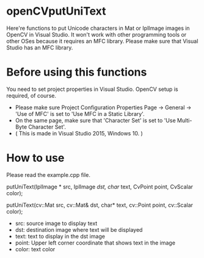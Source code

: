 # openCVputUniText
Here're functions to put Unicode characters in Mat or IplImage images in OpenCV in Visual Studio. It won't work with other programming tools or other OSes because it requires an MFC library. Please make sure that Visual Studio has an MFC library.

# Before using this functions
You need to set project properties in Visual Studio. OpenCV setup is required, of course.
* Please make sure Project Configuration Properties Page -> General -> 'Use of MFC' is set to 'Use MFC in a Static Library'.
* On the same page, make sure that 'Character Set' is set to 'Use Multi-Byte Character Set'.
* ( This is made in Visual Studio 2015, Windows 10. )

# How to use
Please read the example.cpp file.

putUniText(IplImage * src, IplImage *dst, char* text, CvPoint point, CvScalar color);

putUniText(cv::Mat src, cv::Mat& dst, char* text, cv::Point point, cv::Scalar color);

* src: source image to display text
* dst: destination image where text will be displayed
* text: text to display in the dst image
* point: Upper left corner coordinate that shows text in the image
* color: text color
